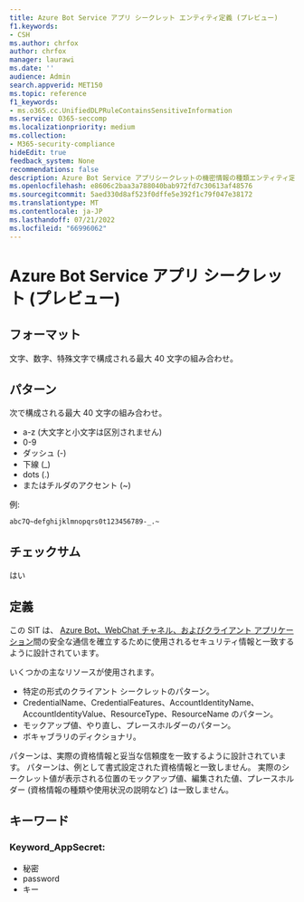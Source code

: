 ```yaml
---
title: Azure Bot Service アプリ シークレット エンティティ定義 (プレビュー)
f1.keywords:
- CSH
ms.author: chrfox
author: chrfox
manager: laurawi
ms.date: ''
audience: Admin
search.appverid: MET150
ms.topic: reference
f1_keywords:
- ms.o365.cc.UnifiedDLPRuleContainsSensitiveInformation
ms.service: O365-seccomp
ms.localizationpriority: medium
ms.collection:
- M365-security-compliance
hideEdit: true
feedback_system: None
recommendations: false
description: Azure Bot Service アプリシークレットの機密情報の種類エンティティ定義。
ms.openlocfilehash: e8606c2baa3a788040bab972fd7c30613af48576
ms.sourcegitcommit: 5aed330d8af523f0dffe5e392f1c79f047e38172
ms.translationtype: MT
ms.contentlocale: ja-JP
ms.lasthandoff: 07/21/2022
ms.locfileid: "66996062"
---
```

# <a name="azure-bot-service-app-secret-preview"></a>Azure Bot Service アプリ シークレット (プレビュー)

## <a name="format"></a>フォーマット

文字、数字、特殊文字で構成される最大 40 文字の組み合わせ。

## <a name="pattern"></a>パターン

次で構成される最大 40 文字の組み合わせ。

- a-z (大文字と小文字は区別されません)
- 0-9
- ダッシュ (-)
- 下線 (_)
- dots (.) 
- またはチルダのアクセント (~)

例:

`abc7Q~defghijklmnopqrs0t123456789-_.~`

## <a name="checksum"></a>チェックサム

はい

## <a name="definition"></a>定義

この SIT は、 [Azure Bot、WebChat チャネル、およびクライアント アプリケーション](/azure/bot-service/bot-builder-concept-authentication-types?view=azure-bot-service-4.0)間の安全な通信を確立するために使用されるセキュリティ情報と一致するように設計されています。  

いくつかの主なリソースが使用されます。

- 特定の形式のクライアント シークレットのパターン。
- CredentialName、CredentialFeatures、AccountIdentityName、AccountIdentityValue、ResourceType、ResourceName のパターン。
- モックアップ値、やり直し、プレースホルダーのパターン。
- ボキャブラリのディクショナリ。

パターンは、実際の資格情報と妥当な信頼度を一致するように設計されています。 パターンは、例として書式設定された資格情報と一致しません。 実際のシークレット値が表示される位置のモックアップ値、編集された値、プレースホルダー (資格情報の種類や使用状況の説明など) は一致しません。


## <a name="keywords"></a>キーワード

### <a name="keyword_appsecret"></a>Keyword_AppSecret:

- 秘密
- password
- キー
